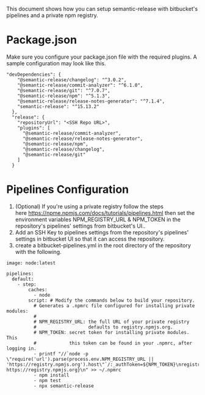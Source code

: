 This document shows how you can setup semantic-release with bitbucket's pipelines and a private npm registry.

# Package.json
Make sure you configure your package.json file with the required plugins.
A sample configuration may look like this.

```
"devDependencies": {
    "@semantic-release/changelog": "^3.0.2",
    "@semantic-release/commit-analyzer": "^6.1.0",
    "@semantic-release/git": "^7.0.7",
    "@semantic-release/npm": "^5.1.3",
    "@semantic-release/release-notes-generator": "^7.1.4",
    "semantic-release": "^15.13.2"
  },
  "release": {
    "repositoryUrl": "<SSH Repo URL>",
    "plugins": [
      "@semantic-release/commit-analyzer",
      "@semantic-release/release-notes-generator",
      "@semantic-release/npm",
      "@semantic-release/changelog",
      "@semantic-release/git"
    ]
  }
  ```
  
# Pipelines Configuration
1. (Optional) If you're using a private registry follow the steps here https://npme.npmjs.com/docs/tutorials/pipelines.html then set the environment variables NPM_REGISTRY_URL & NPM_TOKEN in the repository's pipelines' settings from bitbucket's UI..
2. Add an SSH Key to pipelines settings from the repository's pipelines' settings in bitbucket UI so that it can access the repository.
3. create a bitbucket-pipelines.yml in the root directory of the repository with the following.

```
image: node:latest

pipelines:
  default:
    - step:
        caches:
          - node
        script: # Modify the commands below to build your repository.
          # Generates a .npmrc file configured for installing private modules:
          #
          # NPM_REGISTRY_URL: the full URL of your private registry
          #                   defaults to registry.npmjs.org.
          # NPM_TOKEN: secret token for installing private modules. This
          #            this token can be found in your .npmrc, after logging in.
          - printf "//`node -p \"require('url').parse(process.env.NPM_REGISTRY_URL || 'https://registry.npmjs.org').host\"`/:_authToken=${NPM_TOKEN}\nregistry=${NPM_REGISTRY_URL:-https://registry.npmjs.org}\n" >> ~/.npmrc
          - npm install
          - npm test
          - npx semantic-release
```
